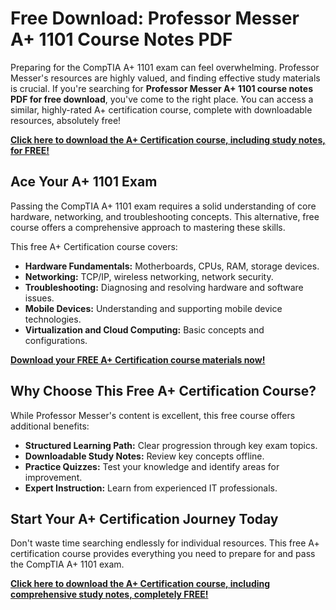 # Free Download: Professor Messer A+ 1101 Course Notes PDF

Preparing for the CompTIA A+ 1101 exam can feel overwhelming. Professor Messer's resources are highly valued, and finding effective study materials is crucial. If you're searching for **Professor Messer A+ 1101 course notes PDF for free download**, you've come to the right place. You can access a similar, highly-rated A+ certification course, complete with downloadable resources, absolutely free!

[**Click here to download the A+ Certification course, including study notes, for FREE!**](https://udemywork.com/professor-messer-a-1101-course-notes-pdf)

## Ace Your A+ 1101 Exam

Passing the CompTIA A+ 1101 exam requires a solid understanding of core hardware, networking, and troubleshooting concepts. This alternative, free course offers a comprehensive approach to mastering these skills.

This free A+ Certification course covers:

*   **Hardware Fundamentals:** Motherboards, CPUs, RAM, storage devices.
*   **Networking:** TCP/IP, wireless networking, network security.
*   **Troubleshooting:** Diagnosing and resolving hardware and software issues.
*   **Mobile Devices:** Understanding and supporting mobile device technologies.
*   **Virtualization and Cloud Computing:** Basic concepts and configurations.

[**Download your FREE A+ Certification course materials now!**](https://udemywork.com/professor-messer-a-1101-course-notes-pdf)

## Why Choose This Free A+ Certification Course?

While Professor Messer's content is excellent, this free course offers additional benefits:

*   **Structured Learning Path:** Clear progression through key exam topics.
*   **Downloadable Study Notes:** Review key concepts offline.
*   **Practice Quizzes:** Test your knowledge and identify areas for improvement.
*   **Expert Instruction:** Learn from experienced IT professionals.

## Start Your A+ Certification Journey Today

Don't waste time searching endlessly for individual resources. This free A+ certification course provides everything you need to prepare for and pass the CompTIA A+ 1101 exam.

[**Click here to download the A+ Certification course, including comprehensive study notes, completely FREE!**](https://udemywork.com/professor-messer-a-1101-course-notes-pdf)
